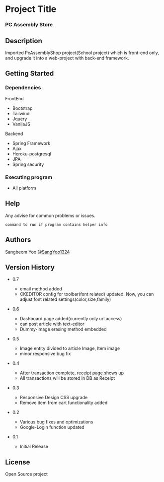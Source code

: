 # Project Title

### PC Assembly Store

## Description

Imported PcAssemblyShop project(School project) which is front-end only, and upgrade it into a web-project with back-end framework.

## Getting Started

### Dependencies

FrontEnd
* Bootstrap
* Tailwind
* Jquery
* VanilaJS


Backend
* Spring Framework
* Ajax
* Heroku-postgresql
* JPA
* Spring security




### Executing program

* All platform

## Help

Any advise for common problems or issues.
```
command to run if program contains helper info
```

## Authors
Sangbeom Yoo    [@SangYoo1324](https://sangbeomyooportfoliosite.netlify.app/)

## Version History
* 0.7
  * email method added
  * CKEDITOR config for toolbar(font related) updated.
    Now, you can adjust font related settings(color,size,family)

* 0.6
  * Dashboard page added(currently only url access)
  * can post article with text-editor
  * Dummy-image erasing method embedded

* 0.5
  * Image entity divided to article Image, Item image
  * minor responsive bug fix

* 0.4
   * After transaction complete, receipt page shows up
   * All transactions will be stored in DB as Receipt

* 0.3
    * Responsive Design CSS upgrade
    * Remove item from cart functionality added

* 0.2
    * Various bug fixes and optimizations
    * Google-Login function updated
* 0.1
    * Initial Release

## License

Open Source project

## 

